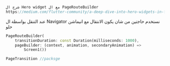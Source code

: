 ```dart
شرح ال Hero widget مع ال PageRouteBuilder 
https://medium.com/flutter-community/a-deep-dive-into-hero-widgets-in-flutter-d34f441eb026
```
عند التنقل بواسطة ال Navigator نستخدم حاجتين من شان يكون الانتقال مع انيماشن حلو
```dart
PageRouteBuilder(
    transitionDuration: const Duration(milliseconds: 1000),
    pageBuilder: (context, animation, secondaryAnimation) =>
        Screen1())
```
```dart
PageTransition //packsge
```
